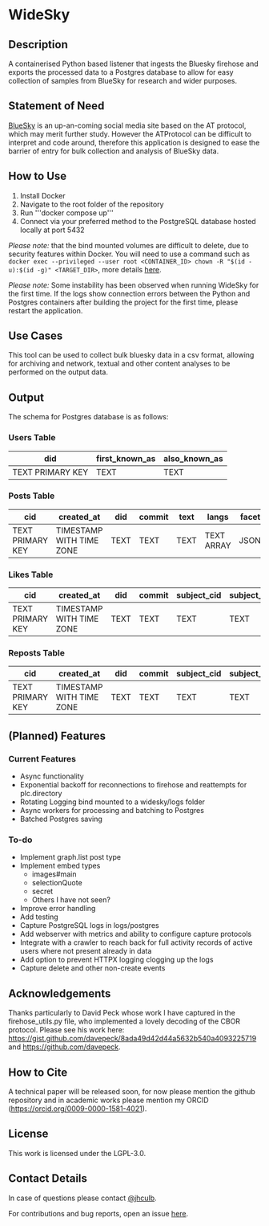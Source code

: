 # WideSky
## Description
A containerised Python based listener that ingests the Bluesky firehose and exports the processed data to a Postgres database to allow for easy collection of samples from BlueSky for research and wider purposes.

## Statement of Need
[BlueSky](https://bsky.app/) is an up-an-coming social media site based on the AT protocol, which may merit further study. However the ATProtocol can be difficult to interpret and code around, therefore this application is designed to ease the barrier of entry for bulk collection and analysis of BlueSky data.

## How to Use

1. Install Docker
2. Navigate to the root folder of the repository
3. Run '''docker compose up'''
4. Connect via your preferred method to the PostgreSQL database hosted locally at port 5432

*Please note:* that the bind mounted volumes are difficult to delete, due to security features within Docker. 
You will need to use a command such as `docker exec --privileged --user root <CONTAINER_ID> chown -R "$(id -u):$(id -g)" <TARGET_DIR>`, more details [here](https://stackoverflow.com/questions/42423999/cant-delete-file-created-via-docker).

*Please note:* Some instability has been observed when running WideSky for the first time. If the logs show connection errors between the Python and Postgres containers after building the project for the first time, please restart the application.

## Use Cases
This tool can be used to collect bulk bluesky data in a csv format, allowing for archiving and network, textual and other content analyses to be performed on the output data.

## Output
The schema for Postgres database is as follows:
### Users Table
| did              | first_known_as | also_known_as |
| ---------------- | -------------- | ------------- |
| TEXT PRIMARY KEY | TEXT           | TEXT          |
### Posts Table
| cid              | created_at               | did  | commit | text | langs      | facets | has_embed | embed_type | embed_refs | external_uri | has_record | record_cid | record_uri | is_reply | reply_root_cid | reply_root_uri | reply_parent_cid | reply_parent_uri |
| ---------------- | ------------------------ | ---- | ------ | ---- | ---------- | ------ | --------- | ---------- | ---------- | ------------ | ---------- | ---------- | ---------- | -------- | -------------- | -------------- | ---------------- | ---------------- |
| TEXT PRIMARY KEY | TIMESTAMP WITH TIME ZONE | TEXT | TEXT   | TEXT | TEXT ARRAY | JSONB  | BOOLEAN   | TEXT       | TEXT ARRAY | TEXT         | BOOLEAN    | TEXT       | TEXT       | BOOLEAN  | TEXT           | TEXT           | TEXT             | TEXT             |
### Likes Table
| cid              | created_at               | did  | commit | subject_cid | subject_url |
| ---------------- | ------------------------ | ---- | ------ | ----------- | ----------- |
| TEXT PRIMARY KEY | TIMESTAMP WITH TIME ZONE | TEXT | TEXT   | TEXT        | TEXT        |
### Reposts Table
| cid              | created_at               | did  | commit | subject_cid | subject_uri |
| ---------------- | ------------------------ | ---- | ------ | ----------- | ----------- |
| TEXT PRIMARY KEY | TIMESTAMP WITH TIME ZONE | TEXT | TEXT   | TEXT        | TEXT        |

## (Planned) Features
### Current Features
* Async functionality
* Exponential backoff for reconnections to firehose and reattempts for plc.directory
* Rotating Logging bind mounted to a widesky/logs folder
* Async workers for processing and batching to Postgres
* Batched Postgres saving

### To-do

* Implement graph.list post type
* Implement embed types
    * images#main
    * selectionQuote
    * secret
    * Others I have not seen?
* Improve error handling
* Add testing
* Capture PostgreSQL logs in logs/postgres
* Add webserver with metrics and ability to configure capture protocols
* Integrate with a crawler to reach back for full activity records of active users where not present already in data
* Add option to prevent HTTPX logging clogging up the logs
* Capture delete and other non-create events

## Acknowledgements
Thanks particularly to David Peck whose work I have captured in the firehose_utils.py file, who implemented a lovely decoding of the CBOR protocol. Please see his work here: https://gist.github.com/davepeck/8ada49d42d44a5632b540a4093225719 and https://github.com/davepeck.

## How to Cite
A technical paper will be released soon, for now please mention the github repository and in academic works please mention my ORCID (https://orcid.org/0009-0000-1581-4021).

## License
This work is licensed under the LGPL-3.0.

## Contact Details
In case of questions please contact [@jhculb](https://github.com/jhculb).

For contributions and bug reports, open an issue [here](https://github.com/jhculb/WideSky/issues).